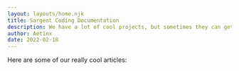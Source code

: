```yaml
---
layout: layouts/home.njk
title: Sargent Coding Documentation
description: We have a lot of cool projects, but sometimes they can get confusing. That’s we have documentation that teaches you more about our projects.
author: Aetinx
date: 2022-02-18
---
```


Here are some of our really cool articles: